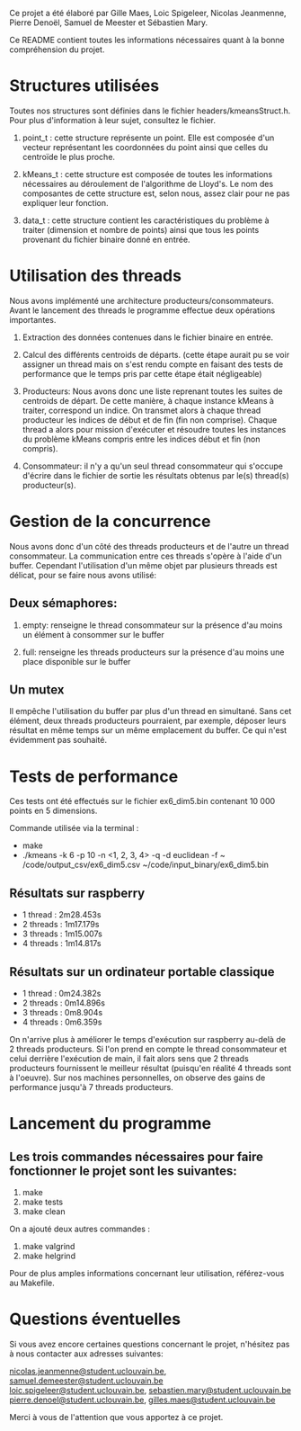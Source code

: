 Ce projet a été élaboré par Gille Maes, Loic Spigeleer, Nicolas Jeanmenne, Pierre Denoël, Samuel de Meester et Sébastien
Mary.

Ce README contient toutes les informations nécessaires quant à la bonne compréhension du projet.

# Structures utilisées

Toutes nos structures sont définies dans le fichier headers/kmeansStruct.h. Pour plus d'information à leur sujet,
consultez le fichier.

1. point_t : cette structure représente un point. Elle est composée d'un vecteur représentant les coordonnées du point
   ainsi que celles du centroïde le plus proche.

1. kMeans_t : cette structure est composée de toutes les informations nécessaires au déroulement de l'algorithme de
   Lloyd's. Le nom des composantes de cette structure est, selon nous, assez clair pour ne pas expliquer leur fonction.

1. data_t : cette structure contient les caractéristiques du problème à traiter (dimension et nombre de points)
   ainsi que tous les points provenant du fichier binaire donné en entrée.

# Utilisation des threads

Nous avons implémenté une architecture producteurs/consommateurs. Avant le lancement des threads le programme effectue
deux opérations importantes.

1. Extraction des données contenues dans le fichier binaire en entrée.

1. Calcul des différents centroids de départs. (cette étape aurait pu se voir assigner un thread mais on s'est rendu
   compte en faisant des tests de performance que le temps pris par cette étape était négligeable)

1. Producteurs: Nous avons donc une liste reprenant toutes les suites de centroids de départ. De cette manière, à chaque
   instance kMeans à traiter, correspond un indice. On transmet alors à chaque thread producteur les indices de début et
   de fin (fin non comprise). Chaque thread a alors pour mission d'exécuter et résoudre toutes les instances du problème
   kMeans compris entre les indices début et fin (non compris).

1. Consommateur: il n'y a qu'un seul thread consommateur qui s'occupe d'écrire dans le fichier de sortie les résultats
   obtenus par le(s) thread(s) producteur(s).

# Gestion de la concurrence

Nous avons donc d'un côté des threads producteurs et de l'autre un thread consommateur. La communication entre ces
threads s'opère à l'aide d'un buffer. Cependant l'utilisation d'un même objet par plusieurs threads est délicat, pour se
faire nous avons utilisé:

## Deux sémaphores:

1. empty: renseigne le thread consommateur sur la présence d'au moins un élément à consommer sur le buffer

1. full: renseigne les threads producteurs sur la présence d'au moins une place disponible sur le buffer

## Un mutex

Il empêche l'utilisation du buffer par plus d'un thread en simultané. Sans cet élément, deux threads producteurs
pourraient, par exemple, déposer leurs résultat en même temps sur un même emplacement du buffer. Ce qui n'est évidemment
pas souhaité.

# Tests de performance

Ces tests ont été effectués sur le fichier ex6_dim5.bin contenant 10 000 points en 5 dimensions.

Commande utilisée via la terminal :

* make
* ./kmeans -k 6 -p 10 -n <1, 2, 3, 4> -q -d euclidean -f ~
  /code/output_csv/ex6_dim5.csv  ~/code/input_binary/ex6_dim5.bin

## Résultats sur raspberry

* 1 thread : 2m28.453s
* 2 threads : 1m17.179s
* 3 threads : 1m15.007s
* 4 threads : 1m14.817s

## Résultats sur un ordinateur portable classique

* 1 thread : 0m24.382s
* 2 threads : 0m14.896s
* 3 threads : 0m8.904s
* 4 threads : 0m6.359s

On n'arrive plus à améliorer le temps d'exécution sur raspberry au-delà de 2 threads producteurs. Si l'on prend en
compte le thread consommateur et celui derrière l'exécution de main, il fait alors sens que 2 threads producteurs
fournissent le meilleur résultat (puisqu'en réalité 4 threads sont à l'oeuvre). Sur nos machines personnelles, on
observe des gains de performance jusqu'à 7 threads producteurs.

# Lancement du programme

## Les trois commandes nécessaires pour faire fonctionner le projet sont les suivantes:

1. make
1. make tests
1. make clean

On a ajouté deux autres commandes :

1. make valgrind
1. make helgrind

Pour de plus amples informations concernant leur utilisation, référez-vous au Makefile.

# Questions éventuelles

Si vous avez encore certaines questions concernant le projet, n'hésitez pas à nous contacter aux adresses suivantes:

nicolas.jeanmenne@student.uclouvain.be, samuel.demeester@student.uclouvain.be loic.spigeleer@student.uclouvain.be,
sebastien.mary@student.uclouvain.be pierre.denoel@student.uclouvain.be, gilles.maes@student.uclouvain.be

Merci à vous de l'attention que vous apportez à ce projet.